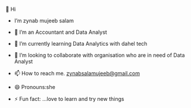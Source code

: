  👋 Hi
-  I’m zynab mujeeb salam
- 👀 I’m an Accountant and Data Analyst
- 🌱 I’m currently learning Data Analytics with dahel tech
- 💞️ I’m looking to collaborate with organisation who are in need of Data Analyst
- 📫 How to reach me. zynabsalamujeeb@gmail.com
- 😄 Pronouns:she
  
- ⚡ Fun fact: ...love to learn and try new things

<!---
Zynabsalam/Zynabsalam is a ✨ special ✨ repository because its `README.md` (this file) appears on your GitHub profile.
You can click the Preview link to take a look at your changes.
--->
